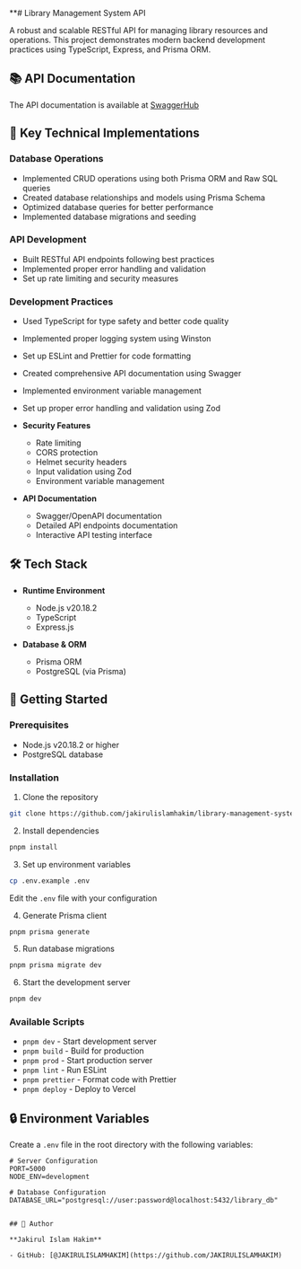 \*\*# Library Management System API

A robust and scalable RESTful API for managing library resources and operations. This project demonstrates modern backend development practices using TypeScript, Express, and Prisma ORM.

## 📚 API Documentation

The API documentation is available at [SwaggerHub](https://app.swaggerhub.com/apis-docs/JAKIRULISLAMHAKIM_1/library-management-system-api/1.0.0)

## 🎯 Key Technical Implementations

### Database Operations

- Implemented CRUD operations using both Prisma ORM and Raw SQL queries
- Created database relationships and models using Prisma Schema
- Optimized database queries for better performance
- Implemented database migrations and seeding

### API Development

- Built RESTful API endpoints following best practices
- Implemented proper error handling and validation
- Set up rate limiting and security measures

### Development Practices

- Used TypeScript for type safety and better code quality
- Implemented proper logging system using Winston
- Set up ESLint and Prettier for code formatting
- Created comprehensive API documentation using Swagger
- Implemented environment variable management
- Set up proper error handling and validation using Zod

- **Security Features**

  - Rate limiting
  - CORS protection
  - Helmet security headers
  - Input validation using Zod
  - Environment variable management

- **API Documentation**
  - Swagger/OpenAPI documentation
  - Detailed API endpoints documentation
  - Interactive API testing interface

## 🛠️ Tech Stack

- **Runtime Environment**

  - Node.js v20.18.2
  - TypeScript
  - Express.js

- **Database & ORM**

  - Prisma ORM
  - PostgreSQL (via Prisma)

## 🚀 Getting Started

### Prerequisites

- Node.js v20.18.2 or higher
- PostgreSQL database

### Installation

1. Clone the repository

```bash
git clone https://github.com/jakirulislamhakim/library-management-system-backend.git
```

2. Install dependencies

```bash
pnpm install
```

3. Set up environment variables

```bash
cp .env.example .env
```

Edit the `.env` file with your configuration

4. Generate Prisma client

```bash
pnpm prisma generate
```

5. Run database migrations

```bash
pnpm prisma migrate dev
```

6. Start the development server

```bash
pnpm dev
```

### Available Scripts

- `pnpm dev` - Start development server
- `pnpm build` - Build for production
- `pnpm prod` - Start production server
- `pnpm lint` - Run ESLint
- `pnpm prettier` - Format code with Prettier
- `pnpm deploy` - Deploy to Vercel

## 🔒 Environment Variables

Create a `.env` file in the root directory with the following variables:

```env
# Server Configuration
PORT=5000
NODE_ENV=development

# Database Configuration
DATABASE_URL="postgresql://user:password@localhost:5432/library_db"


## 👤 Author

**Jakirul Islam Hakim**

- GitHub: [@JAKIRULISLAMHAKIM](https://github.com/JAKIRULISLAMHAKIM)

```
